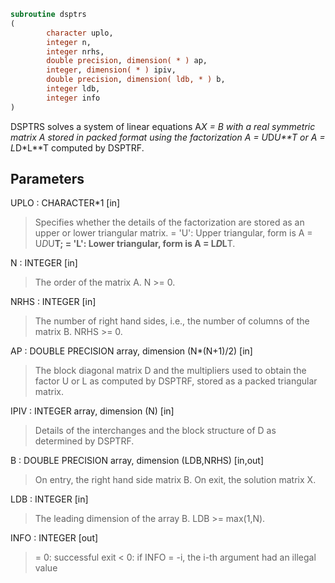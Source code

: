 ```fortran
subroutine dsptrs
(
        character uplo,
        integer n,
        integer nrhs,
        double precision, dimension( * ) ap,
        integer, dimension( * ) ipiv,
        double precision, dimension( ldb, * ) b,
        integer ldb,
        integer info
)
```

DSPTRS solves a system of linear equations A*X = B with a real
symmetric matrix A stored in packed format using the factorization
A = U*D*U**T or A = L*D*L**T computed by DSPTRF.

## Parameters
UPLO : CHARACTER*1 [in]
> Specifies whether the details of the factorization are stored
> as an upper or lower triangular matrix.
> = 'U':  Upper triangular, form is A = U*D*U**T;
> = 'L':  Lower triangular, form is A = L*D*L**T.

N : INTEGER [in]
> The order of the matrix A.  N >= 0.

NRHS : INTEGER [in]
> The number of right hand sides, i.e., the number of columns
> of the matrix B.  NRHS >= 0.

AP : DOUBLE PRECISION array, dimension (N*(N+1)/2) [in]
> The block diagonal matrix D and the multipliers used to
> obtain the factor U or L as computed by DSPTRF, stored as a
> packed triangular matrix.

IPIV : INTEGER array, dimension (N) [in]
> Details of the interchanges and the block structure of D
> as determined by DSPTRF.

B : DOUBLE PRECISION array, dimension (LDB,NRHS) [in,out]
> On entry, the right hand side matrix B.
> On exit, the solution matrix X.

LDB : INTEGER [in]
> The leading dimension of the array B.  LDB >= max(1,N).

INFO : INTEGER [out]
> = 0:  successful exit
> < 0: if INFO = -i, the i-th argument had an illegal value

